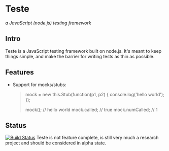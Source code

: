 Teste
=====
*a JavaScript (node.js) testing framework*

Intro
-----
Teste is a JavaScript testing framework built on node.js. It's meant to keep things simple, and make the barrier for writing tests as thin as possible.

Features
--------

  * Support for mocks/stubs:

      > mock = new this.Stub(function(p1, p2) {
      >   console.log('hello world');
      > });
      >
      > mock();
      > // hello world
      > mock.called;
      > // true
      > mock.numCalled;
      > // 1



Status
------
[![Build Status](https://secure.travis-ci.org/silverbucket/teste.png)](http://travis-ci.org/silverbucket/teste)
Teste is not feature complete, is still very much a research project and should be considered in alpha state.


